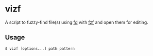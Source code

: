 # vizf
A script to fuzzy-find file(s) using [fd](https://github.com/sharkdp/fd) with [fzf](https://github.com/junegunn/fzf) and open them for editing.

## Usage
`$ vizf [options...] path pattern`
